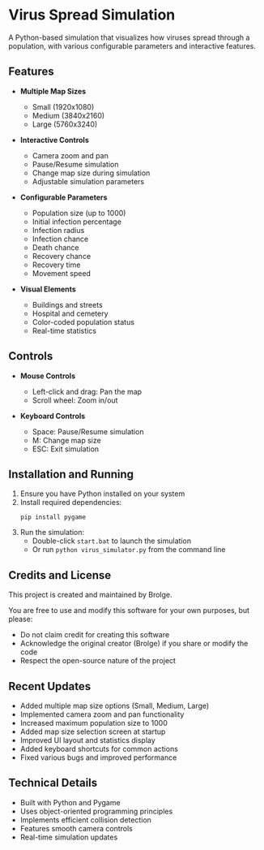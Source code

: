 # Virus Spread Simulation

A Python-based simulation that visualizes how viruses spread through a population, with various configurable parameters and interactive features.

## Features

- **Multiple Map Sizes**
  - Small (1920x1080)
  - Medium (3840x2160)
  - Large (5760x3240)

- **Interactive Controls**
  - Camera zoom and pan
  - Pause/Resume simulation
  - Change map size during simulation
  - Adjustable simulation parameters

- **Configurable Parameters**
  - Population size (up to 1000)
  - Initial infection percentage
  - Infection radius
  - Infection chance
  - Death chance
  - Recovery chance
  - Recovery time
  - Movement speed

- **Visual Elements**
  - Buildings and streets
  - Hospital and cemetery
  - Color-coded population status
  - Real-time statistics

## Controls

- **Mouse Controls**
  - Left-click and drag: Pan the map
  - Scroll wheel: Zoom in/out

- **Keyboard Controls**
  - Space: Pause/Resume simulation
  - M: Change map size
  - ESC: Exit simulation

## Installation and Running

1. Ensure you have Python installed on your system
2. Install required dependencies:
   ```
   pip install pygame
   ```
3. Run the simulation:
   - Double-click `start.bat` to launch the simulation
   - Or run `python virus_simulator.py` from the command line

## Credits and License

This project is created and maintained by Brolge.

You are free to use and modify this software for your own purposes, but please:
- Do not claim credit for creating this software
- Acknowledge the original creator (Brolge) if you share or modify the code
- Respect the open-source nature of the project

## Recent Updates

- Added multiple map size options (Small, Medium, Large)
- Implemented camera zoom and pan functionality
- Increased maximum population size to 1000
- Added map size selection screen at startup
- Improved UI layout and statistics display
- Added keyboard shortcuts for common actions
- Fixed various bugs and improved performance

## Technical Details

- Built with Python and Pygame
- Uses object-oriented programming principles
- Implements efficient collision detection
- Features smooth camera controls
- Real-time simulation updates 

